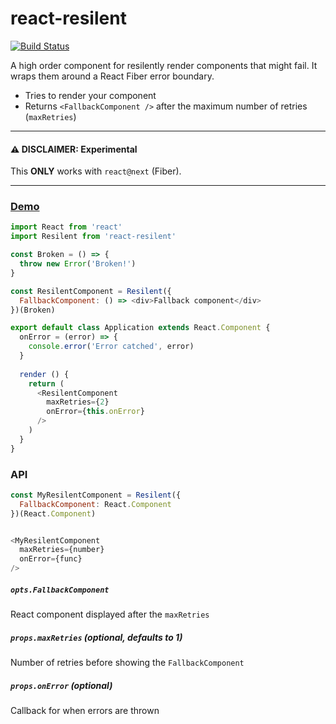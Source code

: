 # react-resilent

[![Build Status](https://travis-ci.org/albertfdp/react-resilent.svg?branch=master)](https://travis-ci.org/albertfdp/react-resilent)

A high order component for resilently render components that might fail. It wraps them around a React Fiber error boundary.

* Tries to render your component
* Returns `<FallbackComponent />` after the maximum number of retries (`maxRetries`)

---

#### ⚠️ DISCLAIMER: Experimental
This **ONLY** works with `react@next` (Fiber).

---

### [Demo](https://albertfdp.github.io/react-resilent)

```js
import React from 'react'
import Resilent from 'react-resilent'

const Broken = () => {
  throw new Error('Broken!')
}

const ResilentComponent = Resilent({
  FallbackComponent: () => <div>Fallback component</div>
})(Broken)

export default class Application extends React.Component {
  onError = (error) => {
    console.error('Error catched', error)
  }
  
  render () {
    return (
      <ResilentComponent
        maxRetries={2}
        onError={this.onError}
      />
    )
  }
}
```

### API

```js
const MyResilentComponent = Resilent({
  FallbackComponent: React.Component
})(React.Component)


<MyResilentComponent
  maxRetries={number}
  onError={func}
/>
```

##### `opts.FallbackComponent`

React component displayed after the `maxRetries`

##### `props.maxRetries` (optional, defaults to 1)

Number of retries before showing the `FallbackComponent`

##### `props.onError` (optional)

Callback for when errors are thrown
